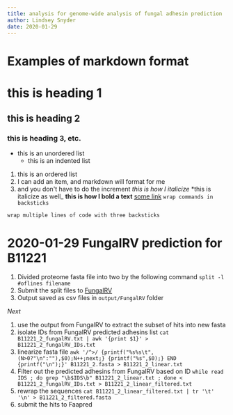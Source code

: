 ```yaml
---
title: analysis for genome-wide analysis of fungal adhesin prediction
author: Lindsey Snyder
date: 2020-01-29
---
```


# Examples of markdown format
# this is heading 1
## this is heading 2
### this is heading 3, etc.
- this is an unordered list
    - this is an indented list
1. this is an ordered list
1. I can add an item, and markdown will format for me
1. and you don't have to do the increment
_this is how I italicize_
*this is italicize as well_
**this is how I bold a text**
[some link](yeastgenome.org)
`wrap commands in backsticks`
```
wrap multiple lines of code with three backsticks
```

# 2020-01-29 FungalRV prediction for B11221
1. Divided proteome fasta file into two by the following command
    `split -l #oflines filename`
2. Submit the split files to [FungalRV](fungalrv.igib.res.in/query.php)
3. Output saved as csv files in `output/FungalRV` folder

_Next_
1. use the output from FungalRV to extract the subset of hits into new fasta
1.  isolate IDs from FungalRV predicted adhesins list
`cat B11221_2_fungalRV.txt | awk '{print $1}' > B11221_2_fungalRV_IDs.txt`
1. linearize fasta file
`awk '/^>/ {printf("%s%s\t",(N>0?"\n":""),$0);N++;next;} {printf("%s",$0);} END {printf("\n");}' B11221_2.fasta > B11221_2_linear.txt`
1. Filter out the predicted adhesins from FungalRV based on ID
`while read IDS ; do grep "\b$IDS\b" B11221_2_linear.txt ; done < B11221_2_fungalRV_IDs.txt > B11221_2_linear_filtered.txt`
1. rewrap the sequences
`cat B11221_2_linear_filtered.txt | tr '\t' '\n' > B11221_2_filtered.fasta` 
2. submit the hits to Faapred
